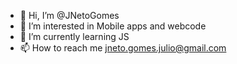 - 👋 Hi, I’m @JNetoGomes
- 👀 I’m interested in Mobile apps and webcode
- 🌱 I’m currently learning JS
- 📫 How to reach me jneto.gomes.julio@gmail.com

<!---
JNetoGomes/JNetoGomes is a ✨ special ✨ repository because its `README.md` (this file) appears on your GitHub profile.
You can click the Preview link to take a look at your changes.
--->
